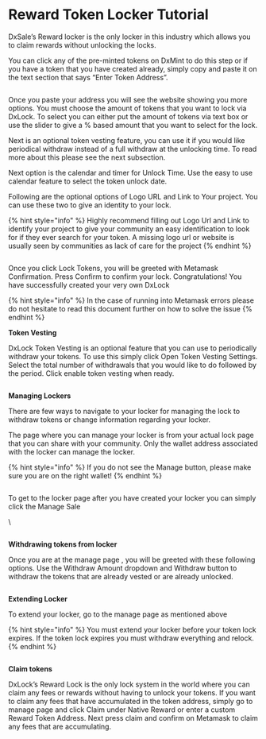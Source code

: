 # Reward Token Locker Tutorial

DxSale’s Reward locker is the only locker in this industry which allows you to claim rewards without unlocking the locks.

You can click any of the pre-minted tokens on DxMint to do this step or if you have a token that you have created already, simply copy and paste it on the text section that says “Enter Token Address”.

<figure><img src="../../../.gitbook/assets/image (6) (4).png" alt=""><figcaption></figcaption></figure>

Once you paste your address you will see the website showing you more options. You must choose the amount of tokens that you want to lock via DxLock. To select you can either put the amount of tokens via text box or use the slider to give a % based amount that you want to select for the lock.

Next is an optional token vesting feature, you can use it if you would like periodical withdraw instead of a full withdraw at the unlocking time. To read more about this please see the next subsection.

Next option is the calendar and timer for Unlock Time. Use the easy to use calendar feature to select the token unlock date.

Following are the optional options of Logo URL and Link to Your project. You can use these two to give an identity to your lock.

{% hint style="info" %}
Highly recommend filling out Logo Url and Link to identify your project to give your community an easy identification to look for if they ever search for your token. A missing logo url or website is usually seen by communities as lack of care for the project
{% endhint %}

<figure><img src="../../../.gitbook/assets/image (8) (2).png" alt=""><figcaption></figcaption></figure>

Once you click Lock Tokens, you will be greeted with Metamask Confirmation. Press Confirm to confirm your lock. Congratulations! You have successfully created your very own DxLock

{% hint style="info" %}
In the case of running into Metamask errors please do not hesitate to read this document further on how to solve the issue
{% endhint %}

**Token Vesting**

DxLock Token Vesting is an optional feature that you can use to periodically withdraw your tokens. To use this simply click Open Token Vesting Settings. Select the total number of withdrawals that you would like to do followed by the period. Click enable token vesting when ready.

<figure><img src="../../../.gitbook/assets/image (12) (1).png" alt=""><figcaption></figcaption></figure>

**Managing Lockers**

There are few ways to navigate to your locker for managing the lock to withdraw tokens or change information regarding your locker.

&#x20;

The page where you can manage your locker is from your actual lock page that you can share with your community. Only the wallet address associated with the locker can manage the locker.

{% hint style="info" %}
If you do not see the Manage button, please make sure you are on the right wallet!
{% endhint %}

<figure><img src="../../../.gitbook/assets/image (14).png" alt=""><figcaption></figcaption></figure>

To get to the locker page after you have created your locker you can simply click the Manage Sale

\


<figure><img src="../../../.gitbook/assets/image (17).png" alt=""><figcaption></figcaption></figure>

**Withdrawing tokens from locker**

Once you are at the manage page , you will be greeted with these following options. Use the Withdraw Amount dropdown and Withdraw button to withdraw the tokens that are already vested or are already unlocked.

<figure><img src="../../../.gitbook/assets/image (52).png" alt=""><figcaption></figcaption></figure>

**Extending Locker**

To extend your locker, go to the manage page as mentioned above

{% hint style="info" %}
You must extend your locker before your token lock expires. If the token lock expires you must withdraw everything and relock.
{% endhint %}

<figure><img src="../../../.gitbook/assets/image (3) (1).png" alt=""><figcaption></figcaption></figure>

**Claim tokens**

DxLock’s Reward Lock is the only lock system in the world where you can claim any fees or rewards without having to unlock your tokens. If you want to claim any fees that have accumulated in the token address, simply go to manage page and click Claim under Native Reward or enter a custom Reward Token Address. Next press claim and confirm on Metamask to claim any fees that are accumulating.

<figure><img src="../../../.gitbook/assets/image (2) (2).png" alt=""><figcaption></figcaption></figure>
